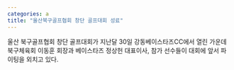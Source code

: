 ```yaml
---
categories: a
title: "울산북구골프협회 창단 골프대회 성료"
---
```

울산 북구골프협회 창단 골프대회가 지난달 30일 강동베이스타즈CC에서 열린 가운데 북구체육회 이동훈 회장과 베이스타즈 정상헌 대표이사, 참가 선수들이 대회에 앞서 파이팅을 외치고 있다.